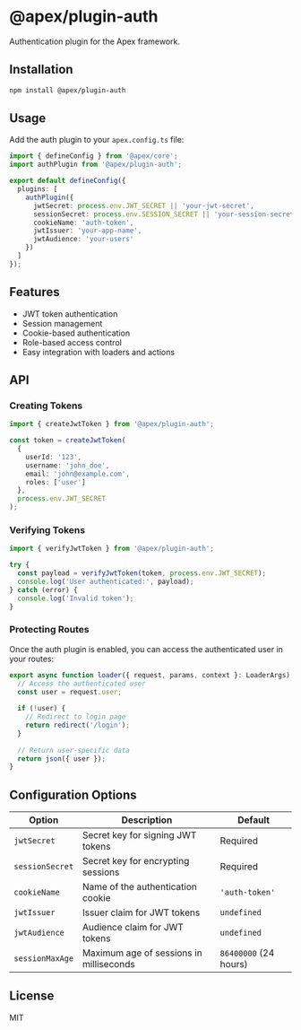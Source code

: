 # @apex/plugin-auth

Authentication plugin for the Apex framework.

## Installation

```bash
npm install @apex/plugin-auth
```

## Usage

Add the auth plugin to your `apex.config.ts` file:

```typescript
import { defineConfig } from '@apex/core';
import authPlugin from '@apex/plugin-auth';

export default defineConfig({
  plugins: [
    authPlugin({
      jwtSecret: process.env.JWT_SECRET || 'your-jwt-secret',
      sessionSecret: process.env.SESSION_SECRET || 'your-session-secret',
      cookieName: 'auth-token',
      jwtIssuer: 'your-app-name',
      jwtAudience: 'your-users'
    })
  ]
});
```

## Features

- JWT token authentication
- Session management
- Cookie-based authentication
- Role-based access control
- Easy integration with loaders and actions

## API

### Creating Tokens

```typescript
import { createJwtToken } from '@apex/plugin-auth';

const token = createJwtToken(
  {
    userId: '123',
    username: 'john_doe',
    email: 'john@example.com',
    roles: ['user']
  },
  process.env.JWT_SECRET
);
```

### Verifying Tokens

```typescript
import { verifyJwtToken } from '@apex/plugin-auth';

try {
  const payload = verifyJwtToken(token, process.env.JWT_SECRET);
  console.log('User authenticated:', payload);
} catch (error) {
  console.log('Invalid token');
}
```

### Protecting Routes

Once the auth plugin is enabled, you can access the authenticated user in your routes:

```typescript
export async function loader({ request, params, context }: LoaderArgs) {
  // Access the authenticated user
  const user = request.user;
  
  if (!user) {
    // Redirect to login page
    return redirect('/login');
  }
  
  // Return user-specific data
  return json({ user });
}
```

## Configuration Options

| Option | Description | Default |
|--------|-------------|---------|
| `jwtSecret` | Secret key for signing JWT tokens | Required |
| `sessionSecret` | Secret key for encrypting sessions | Required |
| `cookieName` | Name of the authentication cookie | `'auth-token'` |
| `jwtIssuer` | Issuer claim for JWT tokens | `undefined` |
| `jwtAudience` | Audience claim for JWT tokens | `undefined` |
| `sessionMaxAge` | Maximum age of sessions in milliseconds | `86400000` (24 hours) |

## License

MIT